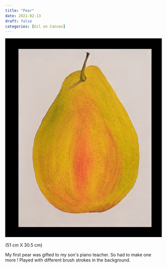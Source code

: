 ```yaml
---
title: "Pear"
date: 2021-02-13
draft: false
categories: [Oil on Canvas]
---
```


![](Pear-with-Pink-Background-1.jpg)

(51 cm X 30.5 cm)

My first pear was gifted to my son's piano teacher. So had to make one more ! Played with different brush strokes in the background.